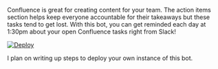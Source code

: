 Confluence is great for creating content for your team. The action items section helps keep everyone accountable for their takeaways but these tasks tend to get lost. With this bot, you can get reminded each day at 1:30pm about your open Confluence tasks right from Slack!

[![Deploy](https://www.herokucdn.com/deploy/button.svg)](https://heroku.com/deploy?template=https://github.com/msolomonTMG/slack-confluence-tasks/tree/master)

I plan on writing up steps to deploy your own instance of this bot.
